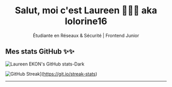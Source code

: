 <h1 align="center">Salut, moi c'est Laureen 👩🏾‍💻 aka lolorine16</h1>
<p align="center"> Étudiante en Réseaux & Sécurité | Frontend Junior</p>



## Mes stats GitHub ✨✨


![Laureen EKON's GitHub stats-Dark](https://github-readme-stats.vercel.app/api?username=lolorine16&show_icons=true&theme=catppuccin_mocha&hide_border=true&hide=prs,contribs)

![GitHub Streak](https://streak-stats.demolab.com?user=lolorine16&theme=catppuccin-mocha&hide_border=true&border_radius=6)](https://git.io/streak-stats)

---
